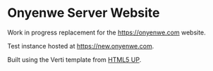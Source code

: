 # Onyenwe Server Website

Work in progress replacement for the https://onyenwe.com website.

Test instance hosted at https://new.onyenwe.com.

Built using the Verti template from [HTML5 UP](https://html5up.net).
